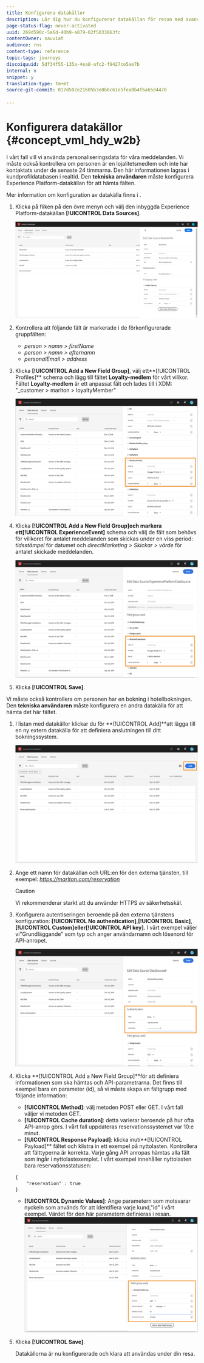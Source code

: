 ```yaml
---
title: Konfigurera datakällor
description: Lär dig hur du konfigurerar datakällan för resan med avancerad användning
page-status-flag: never-activated
uuid: 269d590c-5a6d-40b9-a879-02f5033863fc
contentOwner: sauviat
audience: rns
content-type: reference
topic-tags: journeys
discoiquuid: 5df34f55-135a-4ea8-afc2-f9427ce5ae7b
internal: n
snippet: y
translation-type: tm+mt
source-git-commit: 017d502e21605b3e0b8c61e5fea0b4f6a65d4470

---
```



# Konfigurera datakällor {#concept_vml_hdy_w2b}

I vårt fall vill vi använda personaliseringsdata för våra meddelanden. Vi måste också kontrollera om personen är en lojalitetsmedlem och inte har kontaktats under de senaste 24 timmarna. Den här informationen lagras i kundprofildatabasen i realtid. Den **tekniska användaren** måste konfigurera Experience Platform-datakällan för att hämta fälten.

Mer information om konfiguration av datakälla finns i [](../datasource/about-data-sources.md).

1. Klicka på fliken på den övre menyn och välj den inbyggda Experience Platform-datakällan **[!UICONTROL Data Sources]**.

   ![](../assets/journey23.png)

1. Kontrollera att följande fält är markerade i de förkonfigurerade gruppfälten:

   * _person > namn > firstName_
   * _person > namn > efternamn_
   * _personalEmail > address_

1. Klicka **[!UICONTROL Add a New Field Group]**, välj ett**[!UICONTROL Profiles]** schema och lägg till fältet **Loyalty-medlem** för vårt villkor. Fältet **Loyalty-medlem** är ett anpassat fält och lades till i XDM: &quot;_customer > marlton > loyaltyMember&quot;

   ![](../assets/journeyuc2_6.png)

1. Klicka **[!UICONTROL Add a New Field Group]**och markera ett**[!UICONTROL ExperienceEvent]** schema och välj de fält som behövs för villkoret för antalet meddelanden som skickas under en viss period: _tidsstämpel_ för datumet och _directMarketing > Skickar > värde_ för antalet skickade meddelanden.

   ![](../assets/journeyuc2_7.png)

1. Klicka **[!UICONTROL Save]**.

Vi måste också kontrollera om personen har en bokning i hotellbokningen. Den **tekniska användaren** måste konfigurera en andra datakälla för att hämta det här fältet.

1. I listan med datakällor klickar du för **[!UICONTROL Add]**att lägga till en ny extern datakälla för att definiera anslutningen till ditt bokningssystem.

   ![](../assets/journeyuc2_9.png)

1. Ange ett namn för datakällan och URL:en för den externa tjänsten, till exempel: _https://marlton.com/reservation_

   >[!CAUTION]
   >
   >Vi rekommenderar starkt att du använder HTTPS av säkerhetsskäl.

1. Konfigurera autentiseringen beroende på den externa tjänstens konfiguration: **[!UICONTROL No authentication]**,**[!UICONTROL Basic]**, **[!UICONTROL Custom]**eller**[!UICONTROL API key]**. I vårt exempel väljer vi&quot;Grundläggande&quot; som typ och anger användarnamn och lösenord för API-anropet.

   ![](../assets/journeyuc2_10.png)

1. Klicka **[!UICONTROL Add a New Field Group]**för att definiera informationen som ska hämtas och API-parametrarna. Det finns till exempel bara en parameter (id), så vi måste skapa en fältgrupp med följande information:

   * **[!UICONTROL Method]**: välj metoden POST eller GET. I vårt fall väljer vi metoden GET.
   * **[!UICONTROL Cache duration]**: detta varierar beroende på hur ofta API-anrop görs. I vårt fall uppdateras reservationssystemet var 10:e minut.
   * **[!UICONTROL Response Payload]**: klicka inuti**[!UICONTROL Payload]** fältet och klistra in ett exempel på nyttolasten. Kontrollera att fälttyperna är korrekta. Varje gång API anropas hämtas alla fält som ingår i nyttolastexemplet. I vårt exempel innehåller nyttolasten bara reservationsstatusen:

   ```
   {
       "reservation" : true
   }
   ```

   * **[!UICONTROL Dynamic Values]**: Ange parametern som motsvarar nyckeln som används för att identifiera varje kund,&quot;id&quot; i vårt exempel. Värdet för den här parametern definieras i resan.
   ![](../assets/journeyuc2_11.png)

1. Klicka **[!UICONTROL Save]**.

   Datakällorna är nu konfigurerade och klara att användas under din resa.
